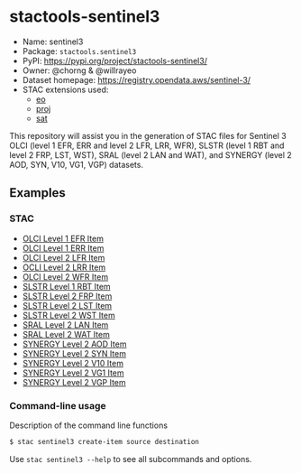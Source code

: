 # stactools-sentinel3

- Name: sentinel3
- Package: `stactools.sentinel3`
- PyPI: https://pypi.org/project/stactools-sentinel3/
- Owner: @chorng & @willrayeo
- Dataset homepage: https://registry.opendata.aws/sentinel-3/
- STAC extensions used:
  - [eo](https://github.com/stac-extensions/eo)
  - [proj](https://github.com/stac-extensions/projection/)
  - [sat](https://github.com/stac-extensions/sat)

This repository will assist you in the generation of STAC files for Sentinel 3 OLCI (level 1 EFR, ERR and level 2 LFR, LRR, WFR), SLSTR (level 1 RBT and level 2 FRP, LST, WST), SRAL (level 2 LAN and WAT), and SYNERGY (level 2 AOD, SYN, V10, VG1, VGP) datasets.

## Examples

### STAC

- [OLCI Level 1 EFR Item](examples/S3A_OL_1_EFR____20210820T103153_20210820T103453_20210820T124206_0179_075_222_2160_LN1_O_NR_002.json)
- [OLCI Level 1 ERR Item](examples/S3B_OL_1_ERR____20210902T054142_20210902T062554_20210903T103126_2652_056_262______LN1_O_NT_002.json)
- [OLCI Level 2 LFR Item](examples/S3A_OL_2_LFR____20180105T002409_20180105T002540_20180106T053045_0090_026_216_2069_LN1_O_NT_002.json)
- [OCLI Level 2 LRR Item](examples/S3B_OL_2_LRR____20210902T054142_20210902T062554_20210903T103456_2652_056_262______LN1_O_NT_002.json)
- [OLCI Level 2 WFR Item](examples/S3A_OL_2_WFR____20201006T012547_20201006T012847_20201007T100122_0180_063_302_3060_MAR_O_NT_002.json)
- [SLSTR Level 1 RBT Item](examples/S3A_SL_1_RBT____20210827T074336_20210827T074636_20210827T094954_0179_075_320_3060_LN2_O_NR_004.json)
- [SLSTR Level 2 FRP Item](examples/S3A_SL_2_FRP____20201104T001225_20201104T001525_20201105T060455_0179_064_330_1800_LN2_O_NT_004.json)
- [SLSTR Level 2 LST Item](examples/S3A_SL_2_LST____20180104T004105_20180104T022205_20180930T071122_6059_026_202______LR1_R_NT_003.json)
- [SLSTR Level 2 WST Item](examples/S3A_SL_2_WST____20190505T045344_20190505T063444_20190506T134130_6059_044_204______MAR_O_NT_003.json)
- [SRAL Level 2 LAN Item](examples/S3A_SR_2_LAN____20201003T195855_20201003T204924_20201028T210401_3029_063_270______LN3_O_NT_004.json)
- [SRAL Level 2 WAT Item](examples/S3A_SR_2_WAT____20190326T011836_20190326T020243_20190420T170416_2647_043_017______MAR_O_NT_003.json)
- [SYNERGY Level 2 AOD Item](examples/S3A_SY_2_AOD____20201119T153545_20201119T162000_20201120T223531_2655_065_168______LN2_O_NT_002.json)
- [SYNERGY Level 2 SYN Item](examples/S3A_SY_2_SYN____20190202T004600_20190202T004900_20190203T142947_0179_041_045_2700_LN2_O_NT_002.json)
- [SYNERGY Level 2 V10 Item](examples/S3A_SY_2_V10____20191216T110000_20191226T110000_20200105T114106_ASIAN_ISLANDS_____LN2_O_NT_002.json)
- [SYNERGY Level 2 VG1 Item](examples/S3A_SY_2_VG1____20200609T120000_20200610T120000_20200615T121610_CENTRAL_AMERICA___LN2_O_NT_002.json)
- [SYNERGY Level 2 VGP Item](examples/S3B_SY_2_VGP____20210213T192726_20210213T201112_20210215T060438_2626_049_099______LN2_O_NT_002.json)

### Command-line usage

Description of the command line functions

```bash
$ stac sentinel3 create-item source destination
```

Use `stac sentinel3 --help` to see all subcommands and options.
